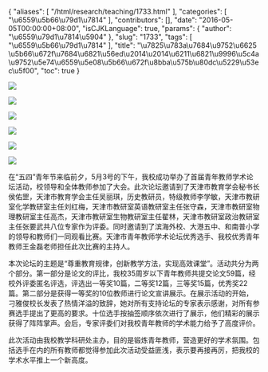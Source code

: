 {
    "aliases": [
        "/html/research/teaching/1733.html"
    ],
    "categories": [
        "\u6559\u5b66\u79d1\u7814"
    ],
    "contributors": [],
    "date": "2016-05-05T00:00:00+08:00",
    "isCJKLanguage": true,
    "params": {
        "author": "\u6559\u79d1\u7814\u5904"
    },
    "slug": "1733",
    "tags": [
        "\u6559\u5b66\u79d1\u7814"
    ],
    "title": "\u7825\u783a\u7684\u9752\u6625 \u5b66\u672f\u7684\u6821\u56ed\u2014\u2014\u6211\u6821\u9996\u5c4a\u9752\u5e74\u6559\u5e08\u5b66\u672f\u8bba\u575b\u80dc\u5229\u53ec\u5f00",
    "toc": true
}

![](https://cdn.tfls.online/mirror/full/3401768fcd8e7ff708616b0a71b8fbcfade778f1.jpg)




![](https://cdn.tfls.online/mirror/full/0b9505b36f1a220b1dd5a1103dfde95b1c9b6360.jpg)  

![](https://cdn.tfls.online/mirror/full/6bce97ebc336e904aadbb1643539a8a3e21b0aea.jpg)




![](https://cdn.tfls.online/mirror/full/4ef576f2c551da3fe7c7c412b861344dfe4d092c.jpg)




![](https://cdn.tfls.online/mirror/full/2b834d40b94615e249182388b5b20b73b57eb236.jpg)




![](https://cdn.tfls.online/mirror/full/55382eb2c8ca085bd723f4eafa9f34f64f88d19b.jpg)







在“五四”青年节来临前夕，5月3号的下午，我校成功举办了首届青年教师学术论坛活动，校领导和全体教师参加了大会。此次论坛邀请到了天津市教育学会秘书长侯佑罡，天津市教育学会主任吴丽琪，历史教研员，特级教师李学敏，天津市教研室化学教研室主任刘红梅，天津市教研室英语教研室主任张守森，天津市教研室物理教研室主任高杰，天津市教研室生物教研室主任翟林，天津市教研室政治教研室主任张要武共八位专家作为评委。同时邀请到了滨海外校、大港五中、和南普小学的领导和教师们一同观看比赛。天津市青年教师学术论坛优秀选手、我校优秀青年教师王金磊老师担任此次比赛的主持人。




本次论坛的主题是“尊重教育规律，创新教学方法，实现高效课堂”。活动共分为两个部分。第一部分是论文的评比，我校35周岁以下青年教师共提交论文59篇，经校外评委匿名评选，评选出一等奖10篇，二等奖12篇，三等奖15篇，优秀奖22篇。第二部分是获得一等奖的10位教师进行论文宣讲展示。在展示活动的开始，刁雅俊校长发表了热情洋溢的致辞，她对所有支持论坛的专家表示感谢，对所有参赛选手提出了更高的要求。十位选手按抽签顺序依次进行了展示，他们精彩的展示获得了阵阵掌声。会后，专家评委们对我校青年教师的学术能力给予了高度评价。




此次活动由我校教学科研处主办，目的是锻炼青年教师，营造更好的学术氛围。包括选手在内的所有教师都觉得参加此次活动受益匪浅，表示要再接再厉，把我校的学术水平推上一个新高度。


